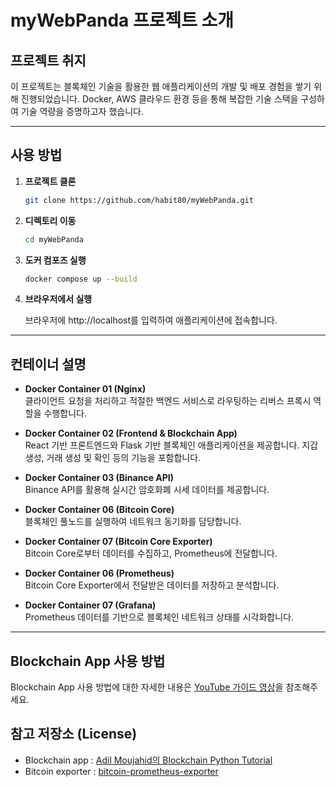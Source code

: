 # myWebPanda 프로젝트 소개

## 프로젝트 취지
이 프로젝트는 블록체인 기술을 활용한 웹 애플리케이션의 개발 및 배포 경험을 쌓기 위해 진행되었습니다. Docker, AWS 클라우드 환경 등을 통해 복잡한 기술 스택을 구성하여 기술 역량을 증명하고자 했습니다.

---

## 사용 방법

1. **프로젝트 클론**  
   ```bash
   git clone https://github.com/habit80/myWebPanda.git
   ```

1. **디렉토리 이동**
   ```bash
   cd myWebPanda
   ```

1. **도커 컴포즈 실행**
   ```bash
   docker compose up --build
   ```

1. **브라우저에서 실행**

    브라우저에 http://localhost를 입력하여 애플리케이션에 접속합니다.


---

## 컨테이너 설명
- **Docker Container 01 (Nginx)**  
  클라이언트 요청을 처리하고 적절한 백엔드 서비스로 라우팅하는 리버스 프록시 역할을 수행합니다.

- **Docker Container 02 (Frontend & Blockchain App)**  
  React 기반 프론트엔드와 Flask 기반 블록체인 애플리케이션을 제공합니다. 지갑 생성, 거래 생성 및 확인 등의 기능을 포함합니다.

- **Docker Container 03 (Binance API)**  
  Binance API를 활용해 실시간 암호화폐 시세 데이터를 제공합니다.

- **Docker Container 06 (Bitcoin Core)**  
  블록체인 풀노드를 실행하여 네트워크 동기화를 담당합니다.

- **Docker Container 07 (Bitcoin Core Exporter)**  
  Bitcoin Core로부터 데이터를 수집하고, Prometheus에 전달합니다.

- **Docker Container 06 (Prometheus)**  
  Bitcoin Core Exporter에서 전달받은 데이터를 저장하고 분석합니다.

- **Docker Container 07 (Grafana)**  
  Prometheus 데이터를 기반으로 블록체인 네트워크 상태를 시각화합니다.

---

## Blockchain App 사용 방법

Blockchain App 사용 방법에 대한 자세한 내용은 [YouTube 가이드 영상](https://youtu.be/sOhKPgqjjYg?si=o0r9bq5zsOYMCKlr)을 참조해주세요.

## 참고 저장소 (License)

- Blockchain app : [Adil Moujahid의 Blockchain Python Tutorial](https://github.com/adilmoujahid/blockchain-python-tutorial) 
- Bitcoin exporter : [bitcoin-prometheus-exporter
](https://github.com/jvstein/bitcoin-prometheus-exporter)
